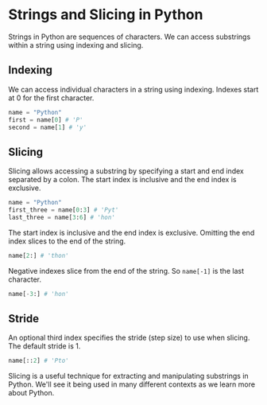 # Strings and Slicing in Python

Strings in Python are sequences of characters. We can access substrings within a string using indexing and slicing. 

## Indexing
We can access individual characters in a string using indexing. Indexes start at 0 for the first character.

```python
name = "Python"
first = name[0] # 'P'
second = name[1] # 'y'
```

## Slicing
Slicing allows accessing a substring by specifying a start and end index separated by a colon. The start index is inclusive and the end index is exclusive.

```python
name = "Python"
first_three = name[0:3] # 'Pyt'
last_three = name[3:6] # 'hon'
```
The start index is inclusive and the end index is exclusive. Omitting the end index slices to the end of the string.

```python
name[2:] # 'thon' 
```

Negative indexes slice from the end of the string. So `name[-1]` is the last character.

```python
name[-3:] # 'hon'
```

## Stride
An optional third index specifies the stride (step size) to use when slicing. The default stride is 1.

```python
name[::2] # 'Pto'
```
Slicing is a useful technique for extracting and manipulating substrings in Python. We'll see it being used in many different contexts as we learn more about Python.